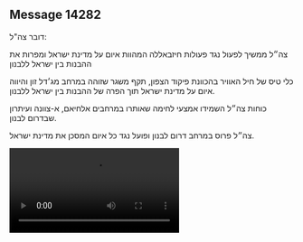 ## Message 14282

דובר צה"ל:

צה״ל ממשיך לפעול נגד פעולות חיזבאללה המהוות איום על מדינת ישראל ומפרות את ההבנות בין ישראל ללבנון

כלי טיס של חיל האוויר בהכוונת פיקוד הצפון, תקף משגר שזוהה במרחב מג׳דל זון והיווה איום על מדינת ישראל תוך הפרה של ההבנות בין ישראל ללבנון.

כוחות צה״ל השמידו אמצעי לחימה  שאותרו במרחבים אלחיאם, א-צוונה ועיתרון שבדרום לבנון.

צה״ל פרוס במרחב דרום לבנון ופועל נגד כל איום המסכן את מדינת ישראל.

![Video](14282/14282_media.mp4)
